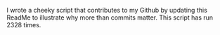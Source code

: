 I wrote a cheeky script that contributes to my Github by updating this ReadMe to illustrate why more than commits matter. This script has run 2328 times.
